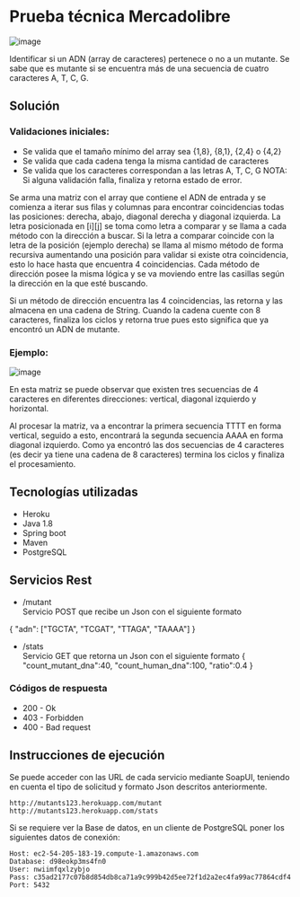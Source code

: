 # Prueba técnica Mercadolibre

![image](https://user-images.githubusercontent.com/81449113/113436385-3f42d500-93aa-11eb-879d-645dd4d6e10a.png)

Identificar si un ADN (array de caracteres) pertenece o no a un mutante. Se sabe que es mutante si se encuentra más de una secuencia de cuatro caracteres A, T, C, G.

## Solución

### Validaciones iniciales:
*	Se valida que el tamaño mínimo del array sea {1,8}, {8,1}, {2,4} o {4,2}
*	Se valida que cada cadena tenga la misma cantidad de caracteres
*	Se valida que los caracteres correspondan a las letras A, T, C, G
NOTA: Si alguna validación falla, finaliza y retorna estado de error. 

Se arma una matriz con el array que contiene el ADN de entrada y se comienza a iterar sus filas y columnas para encontrar coincidencias todas las posiciones: derecha, abajo, diagonal derecha y diagonal izquierda.
La letra posicionada en [i][j] se toma como letra a comparar y se llama a cada método con la dirección a buscar. Si la letra a comparar coincide con la letra de la posición (ejemplo derecha) se llama al mismo método de forma recursiva aumentando una posición para validar si existe otra coincidencia, esto lo hace hasta que encuentra 4 coincidencias. 
Cada método de dirección posee la misma lógica y se va moviendo entre las casillas según la dirección en la que esté buscando.

Si un método de dirección encuentra las 4 coincidencias, las retorna y las almacena en una cadena de String. Cuando la cadena cuente con 8 caracteres, finaliza los ciclos y retorna true pues esto significa que ya encontró un ADN de mutante.

### Ejemplo:
![image](https://user-images.githubusercontent.com/81449113/113435216-fc7ffd80-93a7-11eb-8a6f-a7d3fb16778e.png)

En esta matriz se puede observar que existen tres secuencias de 4 caracteres en diferentes direcciones: vertical, diagonal izquierdo y horizontal.

Al procesar la matriz, va a encontrar la primera secuencia TTTT en forma vertical, seguido a esto, encontrará la segunda secuencia AAAA en forma diagonal izquierdo. Como ya encontró las dos secuencias de 4 caracteres (es decir ya tiene una cadena de 8 caracteres) termina los ciclos y finaliza el procesamiento.

## Tecnologías utilizadas
* Heroku
* Java 1.8
* Spring boot
* Maven
* PostgreSQL

## Servicios Rest

*	/mutant<br>
Servicio POST que recibe un Json con el siguiente formato

{
 "adn": ["TGCTA", "TCGAT", "TTAGA", "TAAAA"]
}

*	/stats<br>
Servicio GET que retorna un Json con el siguiente formato
{
    "count_mutant_dna":40, 
    "count_human_dna":100,
    "ratio":0.4
}

### Códigos de respuesta

* 200 - Ok
* 403 - Forbidden
*	400 - Bad request

## Instrucciones de ejecución

Se puede acceder con las URL de cada servicio mediante SoapUI, teniendo en cuenta el tipo de solicitud y formato Json descritos anteriormente.
```
http://mutants123.herokuapp.com/mutant
http://mutants123.herokuapp.com/stats
```

Si se requiere ver la Base de datos, en un cliente de PostgreSQL poner los siguientes datos de conexión:
```
Host: ec2-54-205-183-19.compute-1.amazonaws.com
Database: d98eokp3ms4fn0
User: nwiimfqxlzybjo
Pass: c35ad2177c07b8d854db8ca71a9c999b42d5ee72f1d2a2ec4fa99ac77864cdf4
Port: 5432
```





